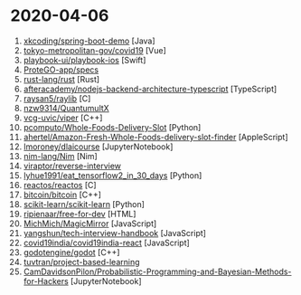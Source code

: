# 2020-04-06

1. [xkcoding/spring-boot-demo](https://github.com/xkcoding/spring-boot-demo "spring boot demo 是一个用来深度学习并实战 spring boot 的项目，目前总共包含 65 个集成demo，已经完成 53 个。 该项目已成功集成 actuator(监控)、admin(可视化监控)、logback(日志)、aopLog(通过AOP记录web请求日志)、统一异常处理(json级别和页面级别)、freemarker(模板引擎)、thymeleaf(模板引擎)、Beetl(模板引擎)、Enjoy(模板引擎)、JdbcTemplate(通用JDBC操作数据库)、JPA(强大的ORM框架)、mybatis(强大的ORM框架)、通用Mapper(快速操作Mybatis)、PageHelper(通用的Mybatis分页插件)、mybatis-plus(快速操作M…") [Java]
2. [tokyo-metropolitan-gov/covid19](https://github.com/tokyo-metropolitan-gov/covid19 "東京都 新型コロナウイルス感染症対策サイト / Tokyo COVID-19 Task Force website") [Vue]
3. [playbook-ui/playbook-ios](https://github.com/playbook-ui/playbook-ios "📘A library for isolated developing UI components and automatically snapshots of them.") [Swift]
4. [ProteGO-app/specs](https://github.com/ProteGO-app/specs "Opis, specyfikacja i zadania. Zacznij tutaj.") 
5. [rust-lang/rust](https://github.com/rust-lang/rust "Empowering everyone to build reliable and efficient software.") [Rust]
6. [afteracademy/nodejs-backend-architecture-typescript](https://github.com/afteracademy/nodejs-backend-architecture-typescript "Node.js Backend Architecture Typescript - Learn to build a backend server for Blogging platform like Medium, FreeCodeCamp, MindOrks, AfterAcademy - Learn to write unit and integration tests - Learn to use Docker image - Open-Source Project By AfterAcademy") [TypeScript]
7. [raysan5/raylib](https://github.com/raysan5/raylib "A simple and easy-to-use library to enjoy videogames programming") [C]
8. [nzw9314/QuantumultX](https://github.com/nzw9314/QuantumultX "QuantumultX") 
9. [vcg-uvic/viper](https://github.com/vcg-uvic/viper "Open-source code for VIPER -- Volume Invariant Position-based Elastic Rods") [C++]
10. [pcomputo/Whole-Foods-Delivery-Slot](https://github.com/pcomputo/Whole-Foods-Delivery-Slot "Automated script for Whole Foods and Amazon Fresh delivery slot") [Python]
11. [ahertel/Amazon-Fresh-Whole-Foods-delivery-slot-finder](https://github.com/ahertel/Amazon-Fresh-Whole-Foods-delivery-slot-finder "A tool that finds available delivery slots for Amazon's Whole Foods delivery and Amazon Fresh services") [AppleScript]
12. [lmoroney/dlaicourse](https://github.com/lmoroney/dlaicourse "Notebooks for learning deep learning") [JupyterNotebook]
13. [nim-lang/Nim](https://github.com/nim-lang/Nim "Nim is a compiled, garbage-collected systems programming language with a design that focuses on efficiency, expressiveness, and elegance (in that order of priority).") [Nim]
14. [viraptor/reverse-interview](https://github.com/viraptor/reverse-interview "Questions to ask the company during your interview") 
15. [lyhue1991/eat_tensorflow2_in_30_days](https://github.com/lyhue1991/eat_tensorflow2_in_30_days "Tensorflow2.0 🍎🍊 is delicious, just eat it! 😋😋") [Python]
16. [reactos/reactos](https://github.com/reactos/reactos "A free Windows-compatible Operating System") [C]
17. [bitcoin/bitcoin](https://github.com/bitcoin/bitcoin "Bitcoin Core integration/staging tree") [C++]
18. [scikit-learn/scikit-learn](https://github.com/scikit-learn/scikit-learn "scikit-learn: machine learning in Python") [Python]
19. [ripienaar/free-for-dev](https://github.com/ripienaar/free-for-dev "A list of SaaS, PaaS and IaaS offerings that have free tiers of interest to devops and infradev") [HTML]
20. [MichMich/MagicMirror](https://github.com/MichMich/MagicMirror "MagicMirror² is an open source modular smart mirror platform. With a growing list of installable modules, the MagicMirror² allows you to convert your hallway or bathroom mirror into your personal assistant.") [JavaScript]
21. [yangshun/tech-interview-handbook](https://github.com/yangshun/tech-interview-handbook "💯 Materials to help you rock your next coding interview") [JavaScript]
22. [covid19india/covid19india-react](https://github.com/covid19india/covid19india-react "📊 Source code of the main website") [JavaScript]
23. [godotengine/godot](https://github.com/godotengine/godot "Godot Engine – Multi-platform 2D and 3D game engine") [C++]
24. [tuvtran/project-based-learning](https://github.com/tuvtran/project-based-learning "Curated list of project-based tutorials") 
25. [CamDavidsonPilon/Probabilistic-Programming-and-Bayesian-Methods-for-Hackers](https://github.com/CamDavidsonPilon/Probabilistic-Programming-and-Bayesian-Methods-for-Hackers "aka Bayesian Methods for Hackers: An introduction to Bayesian methods + probabilistic programming with a computation/understanding-first, mathematics-second point of view. All in pure Python ;)") [JupyterNotebook]
